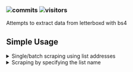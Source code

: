 ### ![commits](https://img.shields.io/github/last-commit/FastFingertips/letterboxd-list) ![visitors](https://visitor-badge.laobi.icu/badge?page_id=FastFingertips.letterboxd-list) 
Attempts to extract data from letterboxd with bs4<br>

## Simple Usage
<details><summary>Single/batch scraping using list addresses</summary>
Define the list addresses, press Enter for each new address:
<br><code>[>]: https://letterboxd.com/crew/list/best-movie-posters-of-2021/</code>
<br><code>[>]: https://letterboxd.com/crew/list/2021-most-popular-films-by-bipoc-directors/</code>
<br><code>[>]: https://letterboxd.com/crew/list/drawn-into-2022-ten-animated-features-to/</code>
<br>Send "." at the end when your lists are exhausted. Alternatively, you can use "." at the end of your last list address:
<br><code>[>]: .</code> 
<br><code>[>]: https://letterboxd.com/crew/list/drawn-into-2022-ten-animated-features-to/.</code>
<br>To automatically approve the specified lists, you can use ".." double dots:
<br><code>[>]: ..</code>
<br><code>[>]: https://letterboxd.com/crew/list/drawn-into-2022-ten-animated-features-to/..</code>
</details>

<details><summary>Scraping by specifying the list name</summary>
To use the list search mode, your entry should start with the "?" question mark.
<br>Following that, the text that follows should be the parameter you want to search for, such as "Crime Movies" or "Samurai Movies".
<br>An example query:
<br><code>[>]: ?crime movies</code> It will find and continue to scrape all lists containing "crime movies."
<br><code>[>]: ?crime movies!10</code> Here, we set the scraping limit by using "!". It is set to the first 10 lists.
<br><code>[>]: ?crime movies!10.</code> If you use a period "." at the end of a query, it will automatically approve all the added lists.
</details>